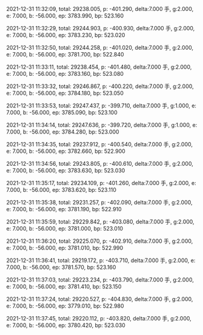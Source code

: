 2021-12-31 11:32:09, total: 29238.005, p: -401.290, delta:7.000 手, g:2.000, e: 7.000, b: -56.000, ep: 3783.990, bp: 523.160

2021-12-31 11:32:29, total: 29244.903, p: -400.930, delta:7.000 手, g:2.000, e: 7.000, b: -56.000, ep: 3783.230, bp: 523.020

2021-12-31 11:32:50, total: 29244.258, p: -401.020, delta:7.000 手, g:2.000, e: 7.000, b: -56.000, ep: 3781.700, bp: 522.840

2021-12-31 11:33:11, total: 29238.454, p: -401.480, delta:7.000 手, g:2.000, e: 7.000, b: -56.000, ep: 3783.160, bp: 523.080

2021-12-31 11:33:32, total: 29246.867, p: -400.220, delta:7.000 手, g:2.000, e: 7.000, b: -56.000, ep: 3784.180, bp: 523.050

2021-12-31 11:33:53, total: 29247.437, p: -399.710, delta:7.000 手, g:1.000, e: 7.000, b: -56.000, ep: 3785.090, bp: 523.100

2021-12-31 11:34:14, total: 29247.636, p: -399.720, delta:7.000 手, g:1.000, e: 7.000, b: -56.000, ep: 3784.280, bp: 523.000

2021-12-31 11:34:35, total: 29237.912, p: -400.540, delta:7.000 手, g:2.000, e: 7.000, b: -56.000, ep: 3782.660, bp: 522.900

2021-12-31 11:34:56, total: 29243.805, p: -400.610, delta:7.000 手, g:2.000, e: 7.000, b: -56.000, ep: 3783.630, bp: 523.030

2021-12-31 11:35:17, total: 29234.109, p: -401.260, delta:7.000 手, g:2.000, e: 7.000, b: -56.000, ep: 3783.620, bp: 523.110

2021-12-31 11:35:38, total: 29231.257, p: -402.090, delta:7.000 手, g:2.000, e: 7.000, b: -56.000, ep: 3781.190, bp: 522.910

2021-12-31 11:35:59, total: 29229.842, p: -403.080, delta:7.000 手, g:2.000, e: 7.000, b: -56.000, ep: 3781.000, bp: 523.010

2021-12-31 11:36:20, total: 29225.070, p: -402.910, delta:7.000 手, g:2.000, e: 7.000, b: -56.000, ep: 3781.010, bp: 522.990

2021-12-31 11:36:41, total: 29219.172, p: -403.710, delta:7.000 手, g:2.000, e: 7.000, b: -56.000, ep: 3781.570, bp: 523.160

2021-12-31 11:37:03, total: 29223.234, p: -403.790, delta:7.000 手, g:2.000, e: 7.000, b: -56.000, ep: 3781.410, bp: 523.150

2021-12-31 11:37:24, total: 29220.527, p: -404.830, delta:7.000 手, g:2.000, e: 7.000, b: -56.000, ep: 3779.010, bp: 522.980

2021-12-31 11:37:45, total: 29220.112, p: -403.820, delta:7.000 手, g:2.000, e: 7.000, b: -56.000, ep: 3780.420, bp: 523.030